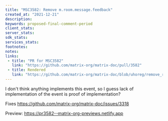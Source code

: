 ```yaml
---
title: "MSC3582: Remove m.room.message.feedback"
created_at: "2021-12-21"
description:
keywords: proposed-final-comment-period
client_stats:
server_stats:
sdk_stats:
services_stats:
footnotes:
notes:
links:
 - title: "PR for MSC3582"
   link: "https://github.com/matrix-org/matrix-doc/pull/3582"
 - title: Rendered
   link: "https://github.com/matrix-org/matrix-doc/blob/uhoreg/remove_room_message_feedback/proposals/3582-remove-room-feedback.md"
---
```


I don't think anything implements this event, so I guess lack of implementation of the event is proof of implementation?

Fixes https://github.com/matrix-org/matrix-doc/issues/3318

<!-- Replace -->
Preview: https://pr3582--matrix-org-previews.netlify.app
<!-- Replace -->

